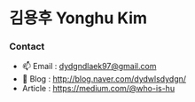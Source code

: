 # 김용후 Yonghu Kim

### Contact
- 📫 Email : dydgndlaek97@gmail.com
- 📡 Blog : http://blog.naver.com/dydwlsdydgn/
-    Article : https://medium.com/@who-is-hu

<!-- ### Tech Stack
- Language: <img src="https://img.shields.io/badge/Java-0c8fc7?style=flat-square&logo=Java&logoColor=white"/> <img src="https://img.shields.io/badge/JavaScript-F7DF1E?style=flat-square&logo=JavaScript&logoColor=white"/> 
- DevOps : <img src="https://img.shields.io/badge/Docker-34c6eb?style=flat-square&logo=Docker&logoColor=white"/> <img src="https://img.shields.io/badge/Jenkins-blue?style=flat-square&logo=Jenkins&logoColor=white"/>
- Framework: <img src="https://img.shields.io/badge/Spring-brightgreen?style=flat-square&logo=Spring&logoColor=white"/> <img src="https://img.shields.io/badge/Express-lightgrey?style=flat-square&logo=Express&logoColor=white"/>

### Collaboration Skill
- Design : <img src="https://img.shields.io/badge/Figma-eb8634?style=flat-square&logo=Figma&logoColor=white"/>
- Develop : <img src="https://img.shields.io/badge/GitHub-756f6b?style=flat-square&logo=GitHub&logoColor=white"/>
- Task Management : <img src="https://img.shields.io/badge/Asana-f54222?style=flat-square&logo=Asana&logoColor=white"/> -->
